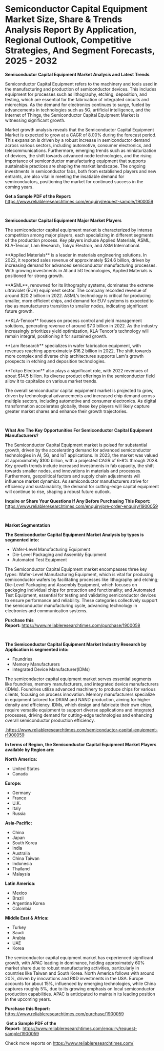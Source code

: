 <p><h1>Semiconductor Capital Equipment Market Size, Share & Trends Analysis Report By Application, Regional Outlook, Competitive Strategies, And Segment Forecasts, 2025 - 2032</h1></p><p><strong>Semiconductor Capital Equipment Market Analysis and Latest Trends</strong></p>
<p><p>Semiconductor Capital Equipment refers to the machinery and tools used in the manufacturing and production of semiconductor devices. This includes equipment for processes such as lithography, etching, deposition, and testing, which are essential for the fabrication of integrated circuits and microchips. As the demand for electronics continues to surge, fueled by advancements in technologies such as 5G, artificial intelligence, and the Internet of Things, the Semiconductor Capital Equipment Market is witnessing significant growth.</p><p>Market growth analysis reveals that the Semiconductor Capital Equipment Market is expected to grow at a CAGR of 8.00% during the forecast period. This expansion is driven by a robust increase in semiconductor demand across various sectors, including automotive, consumer electronics, and telecommunications. Furthermore, emerging trends such as miniaturization of devices, the shift towards advanced node technologies, and the rising importance of semiconductor manufacturing equipment that supports sustainable practices are shaping the market landscape. The ongoing investments in semiconductor fabs, both from established players and new entrants, are also vital in meeting the insatiable demand for semiconductors, positioning the market for continued success in the coming years.</p></p>
<p><strong>Get a Sample PDF of the Report:&nbsp;</strong> <a href="https://www.reliableresearchtimes.com/enquiry/request-sample/1900059?utm_campaign=2717&utm_medium=2&utm_source=Github&utm_content=ia&utm_term=06042025&utm_id=semiconductor-capital-equipment">https://www.reliableresearchtimes.com/enquiry/request-sample/1900059</a></p>
<p>&nbsp;</p>
<p><strong>Semiconductor Capital Equipment Major Market Players</strong></p>
<p><p>The semiconductor capital equipment market is characterized by intense competition among major players, each specializing in different segments of the production process. Key players include Applied Materials, ASML, KLA-Tencor, Lam Research, Tokyo Electron, and ASM International.</p><p>**Applied Materials** is a leader in materials engineering solutions. In 2022, it reported sales revenue of approximately $24.6 billion, driven by increasing demand for advanced semiconductor manufacturing processes. With growing investments in AI and 5G technologies, Applied Materials is positioned for strong growth.</p><p>**ASML**, renowned for its lithography systems, dominates the extreme ultraviolet (EUV) equipment sector. The company recorded revenue of around $20.2 billion in 2022. ASML's technology is critical for producing smaller, more efficient chips, and demand for EUV systems is expected to rise as manufacturers transition to smaller nodes, indicating significant future growth.</p><p>**KLA-Tencor** focuses on process control and yield management solutions, generating revenue of around $7.0 billion in 2022. As the industry increasingly prioritizes yield optimization, KLA-Tencor's technology will remain integral, positioning it for sustained growth.</p><p>**Lam Research** specializes in wafer fabrication equipment, with revenues reaching approximately $16.2 billion in 2022. The shift towards more complex and diverse chip architectures supports Lam's growth prospects in etching and deposition technologies.</p><p>**Tokyo Electron** also plays a significant role, with 2022 revenues of about $14.5 billion. Its diverse product offerings in the semiconductor field allow it to capitalize on various market trends.</p><p>The overall semiconductor capital equipment market is projected to grow, driven by technological advancements and increased chip demand across multiple sectors, including automotive and consumer electronics. As digital transformation accelerates globally, these key players will likely capture greater market shares and enhance their growth trajectories.</p></p>
<p>&nbsp;</p>
<p><strong>What Are The Key Opportunities For Semiconductor Capital Equipment Manufacturers?</strong></p>
<p><p>The Semiconductor Capital Equipment market is poised for substantial growth, driven by the accelerating demand for advanced semiconductor technologies in AI, 5G, and IoT applications. In 2023, the market was valued at approximately $100 billion, with a projected CAGR of 6-8% through 2028. Key growth trends include increased investments in fab capacity, the shift towards smaller nodes, and innovations in materials and processes. Furthermore, geopolitical factors and supply chain adjustments will influence market dynamics. As semiconductor manufacturers strive for efficiency and sustainability, the demand for cutting-edge capital equipment will continue to rise, shaping a robust future outlook.</p></p>
<p><strong>Inquire or Share Your Questions If Any Before Purchasing This Report:</strong> <a href="https://www.reliableresearchtimes.com/enquiry/pre-order-enquiry/1900059?utm_campaign=2717&utm_medium=2&utm_source=Github&utm_content=ia&utm_term=06042025&utm_id=semiconductor-capital-equipment">https://www.reliableresearchtimes.com/enquiry/pre-order-enquiry/1900059</a></p>
<p>&nbsp;</p>
<p><strong>Market Segmentation</strong></p>
<p><strong>The Semiconductor Capital Equipment Market Analysis by types is segmented into:</strong></p>
<p><ul><li>Wafer-Level Manufacturing Equipment</li><li>Die-Level Packaging and Assembly Equipment</li><li>Automated Test Equipment</li></ul></p>
<p><p>The Semiconductor Capital Equipment market encompasses three key types: Wafer-Level Manufacturing Equipment, which is vital for producing semiconductor wafers by facilitating processes like lithography and etching; Die-Level Packaging and Assembly Equipment, which focuses on packaging individual chips for protection and functionality; and Automated Test Equipment, essential for testing and validating semiconductor devices to ensure performance and reliability. These categories collectively support the semiconductor manufacturing cycle, advancing technology in electronics and communication systems.</p></p>
<p><strong>Purchase this Report:&nbsp;</strong><a href="https://www.reliableresearchtimes.com/purchase/1900059?utm_campaign=2717&utm_medium=2&utm_source=Github&utm_content=ia&utm_term=06042025&utm_id=semiconductor-capital-equipment">https://www.reliableresearchtimes.com/purchase/1900059</a></p>
<p>&nbsp;</p>
<p><strong>The Semiconductor Capital Equipment Market Industry Research by Application is segmented into:</strong></p>
<p><ul><li>Foundries</li><li>Memory Manufacturers</li><li>Integrated Device Manufacturer(IDMs)</li></ul></p>
<p><p>The semiconductor capital equipment market serves essential segments like foundries, memory manufacturers, and integrated device manufacturers (IDMs). Foundries utilize advanced machinery to produce chips for various clients, focusing on process innovation. Memory manufacturers specialize in equipment tailored for DRAM and NAND production, aiming for higher density and efficiency. IDMs, which design and fabricate their own chips, require versatile equipment to support diverse applications and integrated processes, driving demand for cutting-edge technologies and enhancing overall semiconductor production efficiency.</p></p>
<p><a href="https://www.reliableresearchtimes.com/semiconductor-capital-equipment-r1900059?utm_campaign=2717&utm_medium=2&utm_source=Github&utm_content=ia&utm_term=06042025&utm_id=semiconductor-capital-equipment">&nbsp;https://www.reliableresearchtimes.com/semiconductor-capital-equipment-r1900059</a></p>
<p><strong>In terms of Region, the Semiconductor Capital Equipment Market Players available by Region are:</strong></p>
<p>
    <p> <strong> North America: </strong>
        <ul>
            <li>United States</li>
            <li>Canada</li>
        </ul>
        </p> 
    <p> <strong> Europe: </strong>
        <ul>
            <li>Germany</li>
            <li>France</li>
            <li>U.K.</li>
            <li>Italy</li>
            <li>Russia</li>
        </ul>
        </p> 
    <p> <strong> Asia-Pacific: </strong>
        <ul>
            <li>China</li>
            <li>Japan</li>
            <li>South Korea</li>
            <li>India</li>
            <li>Australia</li>
            <li>China Taiwan</li>
            <li>Indonesia</li>
            <li>Thailand</li>
            <li>Malaysia</li>
        </ul>
        </p> 
    <p> <strong> Latin America: </strong>
        <ul>
            <li>Mexico</li>
            <li>Brazil</li>
            <li>Argentina Korea</li>
            <li>Colombia</li>
        </ul>
        </p> 
    <p> <strong> Middle East & Africa: </strong>
        <ul>
            <li>Turkey</li>
            <li>Saudi</li>
            <li>Arabia</li>
            <li>UAE</li>
            <li>Korea</li>
        </ul>
    </p>
    </p>
<p><p>The semiconductor capital equipment market has experienced significant growth, with APAC leading in dominance, holding approximately 60% market share due to robust manufacturing activities, particularly in countries like Taiwan and South Korea. North America follows with around 20%, driven by innovations and R&D investments in the USA. Europe accounts for about 15%, influenced by emerging technologies, while China captures roughly 5%, due to its growing emphasis on local semiconductor production capabilities. APAC is anticipated to maintain its leading position in the upcoming years.</p></p>
<p><strong>Purchase this Report: </strong><a href="https://www.reliableresearchtimes.com/purchase/1900059?utm_campaign=2717&utm_medium=2&utm_source=Github&utm_content=ia&utm_term=06042025&utm_id=semiconductor-capital-equipment">https://www.reliableresearchtimes.com/purchase/1900059</a></p>
<p>&nbsp;<strong>Get a Sample PDF of the Report:&nbsp;&nbsp;</strong><a href="https://www.reliableresearchtimes.com/enquiry/request-sample/1900059?utm_campaign=2717&utm_medium=2&utm_source=Github&utm_content=ia&utm_term=06042025&utm_id=semiconductor-capital-equipment">https://www.reliableresearchtimes.com/enquiry/request-sample/1900059</a></p>
<p><strong></strong></p>
<p>Check more reports on <a href="https://www.reliableresearchtimes.com/?utm_campaign=2717&utm_medium=2&utm_source=Github&utm_content=ia&utm_term=06042025&utm_id=semiconductor-capital-equipment">https://www.reliableresearchtimes.com/</a></p>